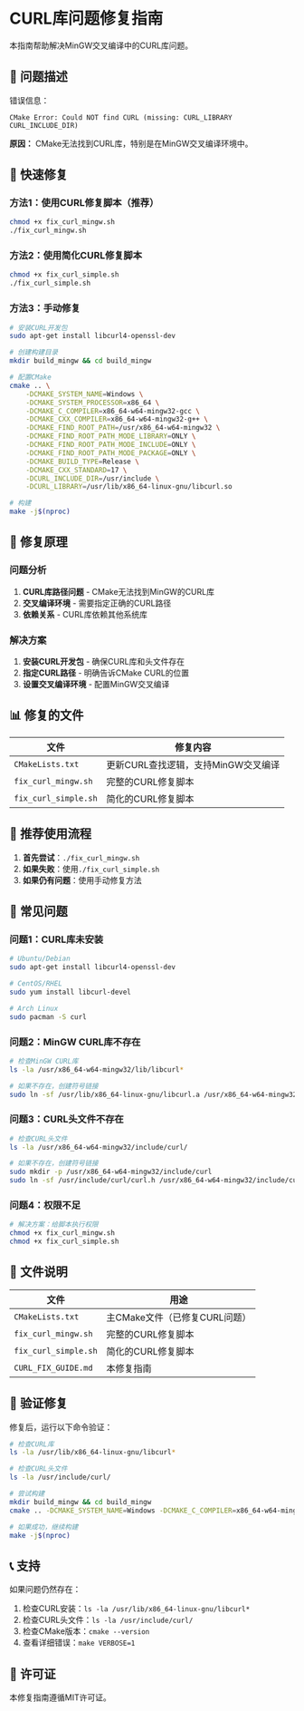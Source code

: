 # CURL库问题修复指南

本指南帮助解决MinGW交叉编译中的CURL库问题。

## 🚨 问题描述

错误信息：
```
CMake Error: Could NOT find CURL (missing: CURL_LIBRARY CURL_INCLUDE_DIR)
```

**原因：** CMake无法找到CURL库，特别是在MinGW交叉编译环境中。

## 🚀 快速修复

### 方法1：使用CURL修复脚本（推荐）
```bash
chmod +x fix_curl_mingw.sh
./fix_curl_mingw.sh
```

### 方法2：使用简化CURL修复脚本
```bash
chmod +x fix_curl_simple.sh
./fix_curl_simple.sh
```

### 方法3：手动修复
```bash
# 安装CURL开发包
sudo apt-get install libcurl4-openssl-dev

# 创建构建目录
mkdir build_mingw && cd build_mingw

# 配置CMake
cmake .. \
    -DCMAKE_SYSTEM_NAME=Windows \
    -DCMAKE_SYSTEM_PROCESSOR=x86_64 \
    -DCMAKE_C_COMPILER=x86_64-w64-mingw32-gcc \
    -DCMAKE_CXX_COMPILER=x86_64-w64-mingw32-g++ \
    -DCMAKE_FIND_ROOT_PATH=/usr/x86_64-w64-mingw32 \
    -DCMAKE_FIND_ROOT_PATH_MODE_LIBRARY=ONLY \
    -DCMAKE_FIND_ROOT_PATH_MODE_INCLUDE=ONLY \
    -DCMAKE_FIND_ROOT_PATH_MODE_PACKAGE=ONLY \
    -DCMAKE_BUILD_TYPE=Release \
    -DCMAKE_CXX_STANDARD=17 \
    -DCURL_INCLUDE_DIR=/usr/include \
    -DCURL_LIBRARY=/usr/lib/x86_64-linux-gnu/libcurl.so

# 构建
make -j$(nproc)
```

## 🔧 修复原理

### 问题分析
1. **CURL库路径问题** - CMake无法找到MinGW的CURL库
2. **交叉编译环境** - 需要指定正确的CURL路径
3. **依赖关系** - CURL库依赖其他系统库

### 解决方案
1. **安装CURL开发包** - 确保CURL库和头文件存在
2. **指定CURL路径** - 明确告诉CMake CURL的位置
3. **设置交叉编译环境** - 配置MinGW交叉编译

## 📊 修复的文件

| 文件 | 修复内容 |
|------|----------|
| `CMakeLists.txt` | 更新CURL查找逻辑，支持MinGW交叉编译 |
| `fix_curl_mingw.sh` | 完整的CURL修复脚本 |
| `fix_curl_simple.sh` | 简化的CURL修复脚本 |

## 🎯 推荐使用流程

1. **首先尝试**：`./fix_curl_mingw.sh`
2. **如果失败**：使用`./fix_curl_simple.sh`
3. **如果仍有问题**：使用手动修复方法

## 🐛 常见问题

### 问题1：CURL库未安装
```bash
# Ubuntu/Debian
sudo apt-get install libcurl4-openssl-dev

# CentOS/RHEL
sudo yum install libcurl-devel

# Arch Linux
sudo pacman -S curl
```

### 问题2：MinGW CURL库不存在
```bash
# 检查MinGW CURL库
ls -la /usr/x86_64-w64-mingw32/lib/libcurl*

# 如果不存在，创建符号链接
sudo ln -sf /usr/lib/x86_64-linux-gnu/libcurl.a /usr/x86_64-w64-mingw32/lib/libcurl.a
```

### 问题3：CURL头文件不存在
```bash
# 检查CURL头文件
ls -la /usr/x86_64-w64-mingw32/include/curl/

# 如果不存在，创建符号链接
sudo mkdir -p /usr/x86_64-w64-mingw32/include/curl
sudo ln -sf /usr/include/curl/curl.h /usr/x86_64-w64-mingw32/include/curl/curl.h
```

### 问题4：权限不足
```bash
# 解决方案：给脚本执行权限
chmod +x fix_curl_mingw.sh
chmod +x fix_curl_simple.sh
```

## 📁 文件说明

| 文件 | 用途 |
|------|------|
| `CMakeLists.txt` | 主CMake文件（已修复CURL问题） |
| `fix_curl_mingw.sh` | 完整的CURL修复脚本 |
| `fix_curl_simple.sh` | 简化的CURL修复脚本 |
| `CURL_FIX_GUIDE.md` | 本修复指南 |

## 🎯 验证修复

修复后，运行以下命令验证：

```bash
# 检查CURL库
ls -la /usr/lib/x86_64-linux-gnu/libcurl*

# 检查CURL头文件
ls -la /usr/include/curl/

# 尝试构建
mkdir build_mingw && cd build_mingw
cmake .. -DCMAKE_SYSTEM_NAME=Windows -DCMAKE_C_COMPILER=x86_64-w64-mingw32-gcc -DCMAKE_CXX_COMPILER=x86_64-w64-mingw32-g++

# 如果成功，继续构建
make -j$(nproc)
```

## 📞 支持

如果问题仍然存在：

1. 检查CURL安装：`ls -la /usr/lib/x86_64-linux-gnu/libcurl*`
2. 检查CURL头文件：`ls -la /usr/include/curl/`
3. 检查CMake版本：`cmake --version`
4. 查看详细错误：`make VERBOSE=1`

## 📄 许可证

本修复指南遵循MIT许可证。
